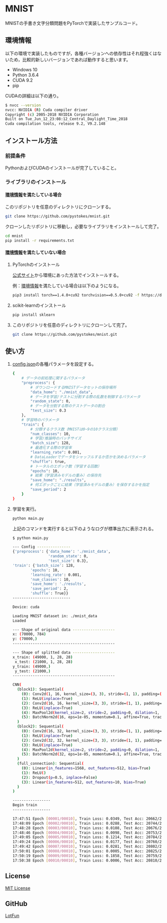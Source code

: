 # MNIST

MNISTの手書き文字分類問題をPyTorchで実装したサンプルコード。

## 環境情報

以下の環境で実装したものですが，各種バージョンへの依存性はそれ程強くはないため，比較的新しいバージョンであれば動作すると思います。

- Windows 10
- Python 3.6.4
- CUDA 9.2
- pip

CUDAの詳細は以下の通り。

```bash
$ nvcc --version
nvcc: NVIDIA (R) Cuda compiler driver
Copyright (c) 2005-2018 NVIDIA Corporation
Built on Tue_Jun_12_23:08:12_Central_Daylight_Time_2018
Cuda compilation tools, release 9.2, V9.2.148
```

## インストール方法

### 前提条件

PythonおよびCUDAのインストールが完了していること。

### ライブラリのインストール

#### [環境情報](#環境情報)を満たしている場合

このリポジトリを任意のディレクトリにクローンする。

```bash
git clone https://github.com/pystokes/mnist.git
```

クローンしたリポジトリに移動し，必要なライブラリをインストールして完了。

```bash
cd mnist
pip install -r requirements.txt
```

#### [環境情報](#環境情報)を満たしていない場合

1. PyTorchのインストール
    
    [公式サイト](https://pytorch.org/get-started/locally/)から環境にあった方法でインストールする。

    例：[環境情報](#環境情報)を満たしている場合は以下のようになる。
    ```bash
    pip3 install torch==1.4.0+cu92 torchvision==0.5.0+cu92 -f https://download.pytorch.org/whl/torch_stable.html
    ```

2. scikit-learnのインストール

    ```bash
    pip install sklearn
    ```

3. このリポジトリを任意のディレクトリにクローンして完了。

    ```bash
    git clone https://github.com/pystokes/mnist.git
    ```

## 使い方

1. [config.json](./config.json)の各種パラメータを設定する。

    ```bash
    {
        # データの前処理に関するパラメータ
        "preprocess": {
            # ダウンロードするMNISTデータセットの保存場所
            "data_home": "./mnist_data",
            # データを学習/テストに分割する際の乱数を制御するパラメータ
            "random_state": 0,
            # データを分割する際のテストデータの割合
            "test_size": 0.3
        },
        # 学習時のパラメータ
        "train": {
            # 分類するクラス数（MNISTは0~9の10クラス分類）
            "num_classes": 10,
            # 学習/推論時のバッチサイズ
            "batch_size": 128,
            # 最適化する際の学習率
            "learning_rate": 0.001,
            # DataLoaderでデータをシャッフルするか否かを決めるパラメータ
            "shuffle": true,
            # トータルのエポック数（学習する回数）
            "epochs": 10,
            # 結果（学習済みモデルの重み）の保存先
            "save_home": "./results",
            # 何エポックごとに結果（学習済みモデルの重み）を保存するかを指定
            "save_period": 2
        }
    }
    ```

2. 学習を実行。

    ```bash
    python main.py
    ```

    上記のコマンドを実行すると以下のようなログが標準出力に表示される。

    ```bash
    $ python main.py

    --- Config ---------------
    {'preprocess': {'data_home': './mnist_data',
                    'random_state': 0,
                    'test_size': 0.3},
    'train': {'batch_size': 128,
            'epochs': 10,
            'learning_rate': 0.001,
            'num_classes': 10,
            'save_home': './results',
            'save_period': 2,
            'shuffle': True}}
    --------------------------

    Device: cuda

    Loading MNIST dataset in: ./mnist_data
    Loaded

    --- Shape of original data -------------------
    x: (70000, 784)
    y: (70000,)
    ----------------------------------------------

    --- Shape of splitted data -------------------
    x_train: (49000, 1, 28, 28)
     x_test: (21000, 1, 28, 28)
    y_train: (49000,)
     y_test: (21000,)
    ----------------------------------------------

    CNN(
      (block1): Sequential(
        (0): Conv2d(1, 16, kernel_size=(3, 3), stride=(1, 1), padding=(1, 1))
        (1): ReLU(inplace=True)
        (2): Conv2d(16, 16, kernel_size=(3, 3), stride=(1, 1), padding=(1, 1))
        (3): ReLU(inplace=True)
        (4): MaxPool2d(kernel_size=2, stride=2, padding=0, dilation=1, ceil_mode=False)
        (5): BatchNorm2d(16, eps=1e-05, momentum=0.1, affine=True, track_running_stats=True)
      )
      (block2): Sequential(
        (0): Conv2d(16, 32, kernel_size=(3, 3), stride=(1, 1), padding=(1, 1))
        (1): ReLU(inplace=True)
        (2): Conv2d(32, 32, kernel_size=(3, 3), stride=(1, 1), padding=(1, 1))
        (3): ReLU(inplace=True)
        (4): MaxPool2d(kernel_size=2, stride=2, padding=0, dilation=1, ceil_mode=False)
        (5): BatchNorm2d(32, eps=1e-05, momentum=0.1, affine=True, track_running_stats=True)
      )
      (full_connection): Sequential(
        (0): Linear(in_features=1568, out_features=512, bias=True)
        (1): ReLU()
        (2): Dropout(p=0.5, inplace=False)
        (3): Linear(in_features=512, out_features=10, bias=True)
      )
    )

    -----------------
    Begin train
    -----------------

    17:47:51 Epoch [00001/00010], Train Loss: 0.0349, Test Acc: 20662/21000 (98.4%)
    17:48:09 Epoch [00002/00010], Train Loss: 0.0288, Test Acc: 20744/21000 (98.8%)
    17:48:28 Epoch [00003/00010], Train Loss: 0.0108, Test Acc: 20676/21000 (98.5%)
    17:48:46 Epoch [00004/00010], Train Loss: 0.0098, Test Acc: 20753/21000 (98.8%)
    17:49:05 Epoch [00005/00010], Train Loss: 0.1214, Test Acc: 20784/21000 (99.0%)
    17:49:24 Epoch [00006/00010], Train Loss: 0.0177, Test Acc: 20760/21000 (98.9%)
    17:49:42 Epoch [00007/00010], Train Loss: 0.0281, Test Acc: 20802/21000 (99.1%)
    17:50:01 Epoch [00008/00010], Train Loss: 0.0005, Test Acc: 20825/21000 (99.2%)
    17:50:19 Epoch [00009/00010], Train Loss: 0.1858, Test Acc: 20759/21000 (98.9%)
    17:50:38 Epoch [00010/00010], Train Loss: 0.0006, Test Acc: 20810/21000 (99.1%)
    ```

## License

[MIT License](./LICENSE)

## GitHub

[LotFun](https://github.com/pystokes)
